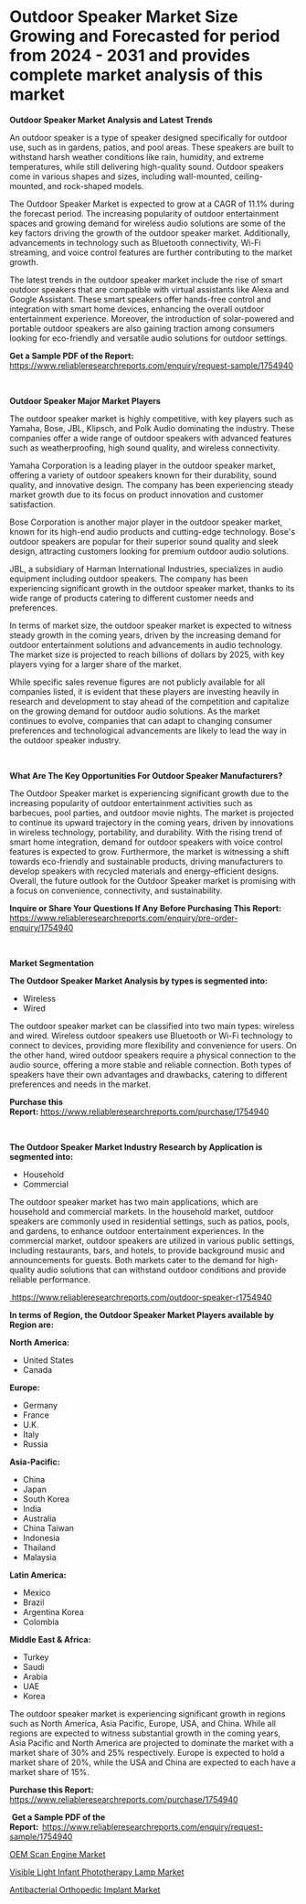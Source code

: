 <p><h1>Outdoor Speaker Market Size Growing and Forecasted for period from 2024 - 2031 and provides complete market analysis of this market</h1></p><p><strong>Outdoor Speaker Market Analysis and Latest Trends</strong></p>
<p><p>An outdoor speaker is a type of speaker designed specifically for outdoor use, such as in gardens, patios, and pool areas. These speakers are built to withstand harsh weather conditions like rain, humidity, and extreme temperatures, while still delivering high-quality sound. Outdoor speakers come in various shapes and sizes, including wall-mounted, ceiling-mounted, and rock-shaped models.</p><p>The Outdoor Speaker Market is expected to grow at a CAGR of 11.1% during the forecast period. The increasing popularity of outdoor entertainment spaces and growing demand for wireless audio solutions are some of the key factors driving the growth of the outdoor speaker market. Additionally, advancements in technology such as Bluetooth connectivity, Wi-Fi streaming, and voice control features are further contributing to the market growth.</p><p>The latest trends in the outdoor speaker market include the rise of smart outdoor speakers that are compatible with virtual assistants like Alexa and Google Assistant. These smart speakers offer hands-free control and integration with smart home devices, enhancing the overall outdoor entertainment experience. Moreover, the introduction of solar-powered and portable outdoor speakers are also gaining traction among consumers looking for eco-friendly and versatile audio solutions for outdoor settings.</p></p>
<p><strong>Get a Sample PDF of the Report:&nbsp;</strong> <a href="https://www.reliableresearchreports.com/enquiry/request-sample/1754940">https://www.reliableresearchreports.com/enquiry/request-sample/1754940</a></p>
<p>&nbsp;</p>
<p><strong>Outdoor Speaker Major Market Players</strong></p>
<p><p>The outdoor speaker market is highly competitive, with key players such as Yamaha, Bose, JBL, Klipsch, and Polk Audio dominating the industry. These companies offer a wide range of outdoor speakers with advanced features such as weatherproofing, high sound quality, and wireless connectivity.</p><p>Yamaha Corporation is a leading player in the outdoor speaker market, offering a variety of outdoor speakers known for their durability, sound quality, and innovative design. The company has been experiencing steady market growth due to its focus on product innovation and customer satisfaction.</p><p>Bose Corporation is another major player in the outdoor speaker market, known for its high-end audio products and cutting-edge technology. Bose's outdoor speakers are popular for their superior sound quality and sleek design, attracting customers looking for premium outdoor audio solutions.</p><p>JBL, a subsidiary of Harman International Industries, specializes in audio equipment including outdoor speakers. The company has been experiencing significant growth in the outdoor speaker market, thanks to its wide range of products catering to different customer needs and preferences.</p><p>In terms of market size, the outdoor speaker market is expected to witness steady growth in the coming years, driven by the increasing demand for outdoor entertainment solutions and advancements in audio technology. The market size is projected to reach billions of dollars by 2025, with key players vying for a larger share of the market.</p><p>While specific sales revenue figures are not publicly available for all companies listed, it is evident that these players are investing heavily in research and development to stay ahead of the competition and capitalize on the growing demand for outdoor audio solutions. As the market continues to evolve, companies that can adapt to changing consumer preferences and technological advancements are likely to lead the way in the outdoor speaker industry.</p></p>
<p>&nbsp;</p>
<p><strong>What Are The Key Opportunities For Outdoor Speaker Manufacturers?</strong></p>
<p><p>The Outdoor Speaker market is experiencing significant growth due to the increasing popularity of outdoor entertainment activities such as barbecues, pool parties, and outdoor movie nights. The market is projected to continue its upward trajectory in the coming years, driven by innovations in wireless technology, portability, and durability. With the rising trend of smart home integration, demand for outdoor speakers with voice control features is expected to grow. Furthermore, the market is witnessing a shift towards eco-friendly and sustainable products, driving manufacturers to develop speakers with recycled materials and energy-efficient designs. Overall, the future outlook for the Outdoor Speaker market is promising with a focus on convenience, connectivity, and sustainability.</p></p>
<p><strong>Inquire or Share Your Questions If Any Before Purchasing This Report:</strong> <a href="https://www.reliableresearchreports.com/enquiry/pre-order-enquiry/1754940">https://www.reliableresearchreports.com/enquiry/pre-order-enquiry/1754940</a></p>
<p>&nbsp;</p>
<p><strong>Market Segmentation</strong></p>
<p><strong>The Outdoor Speaker Market Analysis by types is segmented into:</strong></p>
<p><ul><li>Wireless</li><li>Wired</li></ul></p>
<p><p>The outdoor speaker market can be classified into two main types: wireless and wired. Wireless outdoor speakers use Bluetooth or Wi-Fi technology to connect to devices, providing more flexibility and convenience for users. On the other hand, wired outdoor speakers require a physical connection to the audio source, offering a more stable and reliable connection. Both types of speakers have their own advantages and drawbacks, catering to different preferences and needs in the market.</p></p>
<p><strong>Purchase this Report:&nbsp;</strong><a href="https://www.reliableresearchreports.com/purchase/1754940">https://www.reliableresearchreports.com/purchase/1754940</a></p>
<p>&nbsp;</p>
<p><strong>The Outdoor Speaker Market Industry Research by Application is segmented into:</strong></p>
<p><ul><li>Household</li><li>Commercial</li></ul></p>
<p><p>The outdoor speaker market has two main applications, which are household and commercial markets. In the household market, outdoor speakers are commonly used in residential settings, such as patios, pools, and gardens, to enhance outdoor entertainment experiences. In the commercial market, outdoor speakers are utilized in various public settings, including restaurants, bars, and hotels, to provide background music and announcements for guests. Both markets cater to the demand for high-quality audio solutions that can withstand outdoor conditions and provide reliable performance.</p></p>
<p><a href="https://www.reliableresearchreports.com/outdoor-speaker-r1754940">&nbsp;https://www.reliableresearchreports.com/outdoor-speaker-r1754940</a></p>
<p><strong>In terms of Region, the Outdoor Speaker Market Players available by Region are:</strong></p>
<p>
    <p> <strong> North America: </strong>
        <ul>
            <li>United States</li>
            <li>Canada</li>
        </ul>
        </p> 
    <p> <strong> Europe: </strong>
        <ul>
            <li>Germany</li>
            <li>France</li>
            <li>U.K.</li>
            <li>Italy</li>
            <li>Russia</li>
        </ul>
        </p> 
    <p> <strong> Asia-Pacific: </strong>
        <ul>
            <li>China</li>
            <li>Japan</li>
            <li>South Korea</li>
            <li>India</li>
            <li>Australia</li>
            <li>China Taiwan</li>
            <li>Indonesia</li>
            <li>Thailand</li>
            <li>Malaysia</li>
        </ul>
        </p> 
    <p> <strong> Latin America: </strong>
        <ul>
            <li>Mexico</li>
            <li>Brazil</li>
            <li>Argentina Korea</li>
            <li>Colombia</li>
        </ul>
        </p> 
    <p> <strong> Middle East & Africa: </strong>
        <ul>
            <li>Turkey</li>
            <li>Saudi</li>
            <li>Arabia</li>
            <li>UAE</li>
            <li>Korea</li>
        </ul>
    </p>
    </p>
<p><p>The outdoor speaker market is experiencing significant growth in regions such as North America, Asia Pacific, Europe, USA, and China. While all regions are expected to witness substantial growth in the coming years, Asia Pacific and North America are projected to dominate the market with a market share of 30% and 25% respectively. Europe is expected to hold a market share of 20%, while the USA and China are expected to each have a market share of 15%.</p></p>
<p><strong>Purchase this Report: </strong><a href="https://www.reliableresearchreports.com/purchase/1754940">https://www.reliableresearchreports.com/purchase/1754940</a></p>
<p>&nbsp;<strong>Get a Sample PDF of the Report:&nbsp;&nbsp;</strong><a href="https://www.reliableresearchreports.com/enquiry/request-sample/1754940">https://www.reliableresearchreports.com/enquiry/request-sample/1754940</a></p>
<p><strong></strong></p>
<p><p><a href="https://github.com/pizolina/Market-Research-Report-List-4/blob/main/oem-scan-engine-market.md">OEM Scan Engine Market</a></p><p><a href="https://www.linkedin.com/pulse/visible-light-infant-phototherapy-lamp-market-size-trends-kjnae?trackingId=uDg0Sm%2FUBPIlx%2FsnAjRpvw%3D%3D">Visible Light Infant Phototherapy Lamp Market</a></p><p><a href="https://www.linkedin.com/pulse/antibacterial-orthopedic-implant-market-key-successful-bku2e?trackingId=94ml%2BVY2wz%2FragrrbH%2FgUw%3D%3D">Antibacterial Orthopedic Implant Market</a></p></p>